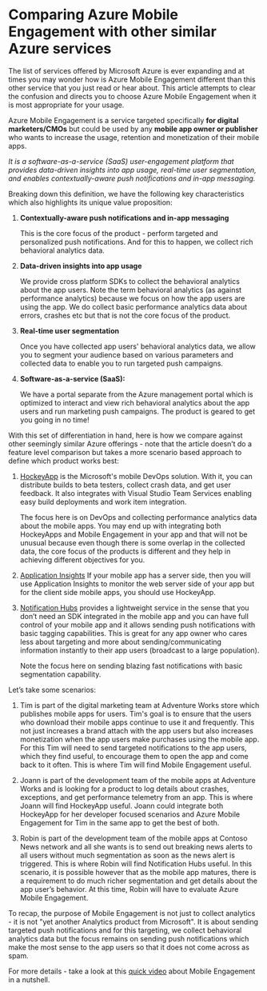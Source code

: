 <properties
	pageTitle="Comparing Azure Mobile Engagement with other similar Azure services"
	description="Comparing Azure Mobile Engagement with other similar Azure services - HockeyApp, AppInsights, Notification Hubs"
	services="mobile-engagement"
	documentationCenter="mobile" 
	authors="piyushjo" 
	manager="erikre" 
	editor="" />

<tags
	ms.service="mobile-engagement"
	ms.workload="mobile"
	ms.tgt_pltfrm="na"
	ms.devlang="na"
	ms.topic="article"
	ms.date="03/03/2016"
	ms.author="piyushjo" />

# Comparing Azure Mobile Engagement with other similar Azure services

The list of services offered by Microsoft Azure is ever expanding and at times you may wonder how is Azure Mobile Engagement different than this other service that you just read or hear about. This article attempts to clear the confusion and directs you to choose Azure Mobile Engagement when it is most appropriate for your usage. 
 
Azure Mobile Engagement is a service targeted specifically **for digital marketers/CMOs** but could be used by any **mobile app owner or publisher** who wants to increase the usage, retention and monetization of their mobile apps. 

*It is a software-as-a-service (SaaS) user-engagement platform that provides data-driven insights into app usage, real-time user segmentation, and enables contextually-aware push notifications and in-app messaging.* 

Breaking down this definition, we have the following key characteristics which also highlights its unique value proposition:

1.	**Contextually-aware push notifications and in-app messaging**
		
	This is the core focus of the product - perform targeted and personalized push notifications. And for this to happen, we collect rich behavioral analytics data. 

2.	**Data-driven insights into app usage**

	We provide cross platform SDKs to collect the behavioral analytics about the app users. Note the term behavioral analytics (as against performance analytics) because we focus on how the app users are using the app. We do collect basic performance analytics data about errors, crashes etc but that is not the core focus of the product. 

3.	**Real-time user segmentation**

	Once you have collected app users' behavioral analytics data, we allow you to segment your audience based on various parameters and collected data to enable you to run targeted push campaigns. 

4.	**Software-as-a-service (SaaS):**

	We have a portal separate from the Azure management portal which is optimized to interact and view rich behavioral analytics about the app users and run marketing push campaigns. The product is geared to get you going in no time!   
 
With this set of differentiation in hand, here is how we compare against other seemingly similar Azure offerings - note that the article doesn’t do a feature level comparison but takes a more scenario based approach to define which product works best:
 
1.	[HockeyApp](https://azure.microsoft.com/services/hockeyapp/) 
	is the Microsoft's mobile DevOps solution. With it, you can distribute builds to beta testers, collect crash data, and get user feedback. It also integrates with Visual Studio Team Services enabling easy build deployments and work item integration. 
	
	The focus here is on DevOps and collecting performance analytics data about the mobile apps. You may end up with integrating both HockeyApps and Mobile Engagement in your app and that will not be unusual because even though there is some overlap in the collected data, the core focus of the products is different and they help in achieving different objectives for you.  

2.	[Application Insights](../application-insights/app-insights-overview.md)
	If your mobile app has a server side, then you will use Application Insights to monitor the web server side of your app but for the client side mobile apps, you should use HockeyApp. 

3.	[Notification Hubs](https://azure.microsoft.com/services/notification-hubs/)
	provides a lightweight service in the sense that you don’t need an SDK integrated in the mobile app and you can have full control of your mobile app and it allows sending push notifications with basic tagging capabilities. This is great for any app owner who cares less about targeting and more about sending/communicating information instantly to their app users (broadcast to a large population). 

	Note the focus here on sending blazing fast notifications with basic segmentation capability. 

Let’s take some scenarios:

1.	Tim is part of the digital marketing team at Adventure Works store which publishes mobile apps for users. Tim's goal is to ensure that the users who download their mobile apps continue to use it and frequently. This not just increases a brand attach with the app users but also increases monetization when the app users make purchases using the mobile app. For this Tim will need to send targeted notifications to the app users, which they find useful, to encourage them to open the app and come back to it often. This is where Tim will find Mobile Engagement useful. 

2.	Joann is part of the development team of the mobile apps at Adventure Works and is looking for a product to log details about crashes, exceptions, and get performance telemetry from an app. This is where Joann will find HockeyApp useful. Joann could integrate both HockeyApp for her developer focused scenarios and Azure Mobile Engagement for Tim in the same app to get the best of both. 

3.	Robin is part of the development team of the mobile apps at Contoso News network and all she wants is to send out breaking news alerts to all users without much segmentation as soon as the news alert is triggered. This is where Robin will find Notification Hubs useful. 
In this scenario, it is possible however that as the mobile app matures, there is a requirement to do much richer segmentation and get details about the app user’s behavior. At this time, Robin will have to evaluate Azure Mobile Engagement. 
 
To recap, the purpose of Mobile Engagement is not just to collect analytics - it is not "yet another Analytics product from Microsoft". It is about sending targeted push notifications and for this targeting, we collect behavioral analytics data but the focus remains on sending push notifications which make the most sense to the app users so that it does not come across as spam. 

For more details - take a look at this [quick video](mobile-engagement-overview.md) about Mobile Engagement in a nutshell. 

